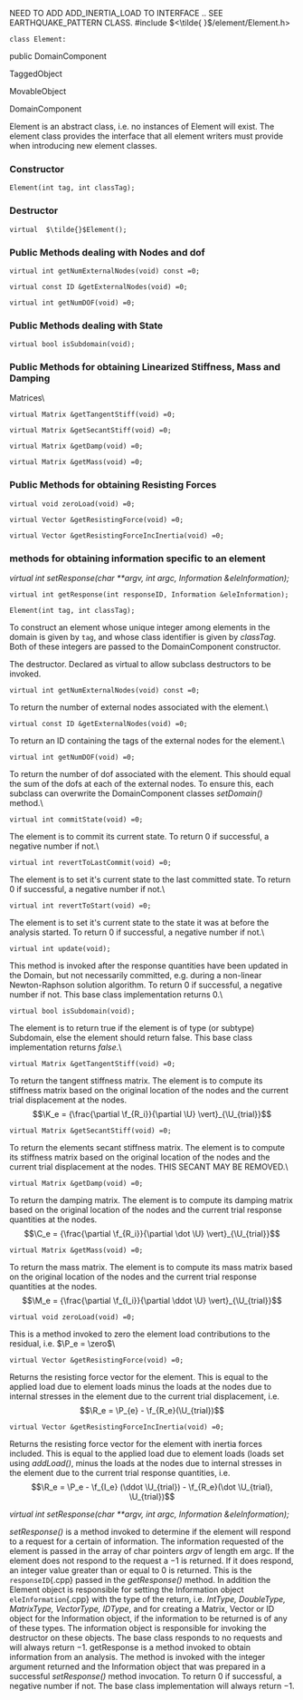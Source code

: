 NEED TO ADD ADD_INERTIA_LOAD TO INTERFACE .. SEE EARTHQUAKE_PATTERN
CLASS.
#include $<\tilde{ }$/element/Element.h$>$



```{.cpp}
class Element:
```
 public DomainComponent


TaggedObject

MovableObject

DomainComponent

Element is an abstract class, i.e. no instances of Element will exist.
The element class provides the interface that all element writers must
provide when introducing new element classes.
### Constructor


```{.cpp}
Element(int tag, int classTag);
```

### Destructor


```{.cpp}
virtual  $\tilde{}$Element();
```

### Public Methods dealing with Nodes and dof


```{.cpp}
virtual int getNumExternalNodes(void) const =0;
```



```{.cpp}
virtual const ID &getExternalNodes(void) =0;
```



```{.cpp}
virtual int getNumDOF(void) =0;
```

### Public Methods dealing with State




```{.cpp}
virtual bool isSubdomain(void);
```

### Public Methods for obtaining Linearized Stiffness, Mass and Damping
Matrices\

```{.cpp}
virtual Matrix &getTangentStiff(void) =0;
```



```{.cpp}
virtual Matrix &getSecantStiff(void) =0;
```



```{.cpp}
virtual Matrix &getDamp(void) =0;
```



```{.cpp}
virtual Matrix &getMass(void) =0;
```

### Public Methods for obtaining Resisting Forces


```{.cpp}
virtual void zeroLoad(void) =0;
```



```{.cpp}
virtual Vector &getResistingForce(void) =0;
```



```{.cpp}
virtual Vector &getResistingForceIncInertia(void) =0;
```

### methods for obtaining information specific to an element

*virtual int setResponse(char \*\*argv, int argc, Information
&eleInformation);*


```{.cpp}
virtual int getResponse(int responseID, Information &eleInformation);
```




```{.cpp}
Element(int tag, int classTag);
```


To construct an element whose unique integer among elements in the
domain is given by `tag`, and whose class identifier is given by
*classTag*. Both of these integers are passed to the DomainComponent
constructor.

The destructor. Declared as virtual to allow subclass destructors to be
invoked.

```{.cpp}
virtual int getNumExternalNodes(void) const =0;
```


To return the number of external nodes associated with the element.\

```{.cpp}
virtual const ID &getExternalNodes(void) =0;
```


To return an ID containing the tags of the external nodes for the
element.\

```{.cpp}
virtual int getNumDOF(void) =0;
```


To return the number of dof associated with the element. This should
equal the sum of the dofs at each of the external nodes. To ensure this,
each subclass can overwrite the DomainComponent classes *setDomain()*
method.\

```{.cpp}
virtual int commitState(void) =0;
```

The element is to commit its current state. To return $0$ if successful,
a negative number if not.\

```{.cpp}
virtual int revertToLastCommit(void) =0;
```

The element is to set it's current state to the last committed state. To
return $0$ if successful, a negative number if not.\

```{.cpp}
virtual int revertToStart(void) =0;
```

The element is to set it's current state to the state it was at before
the analysis started. To return $0$ if successful, a negative number if
not.\

```{.cpp}
virtual int update(void);
```

This method is invoked after the response quantities have been updated
in the Domain, but not necessarily committed, e.g. during a non-linear
Newton-Raphson solution algorithm. To return $0$ if successful, a
negative number if not. This base class implementation returns $0$.\

```{.cpp}
virtual bool isSubdomain(void);
```

The element is to return true if the element is of type (or subtype)
Subdomain, else the element should return false. This base class
implementation returns $false$.\

```{.cpp}
virtual Matrix &getTangentStiff(void) =0;
```

To return the tangent stiffness matrix. The element is to compute its
stiffness matrix based on the original location of the nodes and the
current trial displacement at the nodes.\
$$\K_e = {\frac{\partial \f_{R_i}}{\partial \U}
\vert}_{\U_{trial}}$$


```{.cpp}
virtual Matrix &getSecantStiff(void) =0;
```

To return the elements secant stiffness matrix. The element is to
compute its stiffness matrix based on the original location of the nodes
and the current trial displacement at the nodes. THIS SECANT MAY BE
REMOVED.\

```{.cpp}
virtual Matrix &getDamp(void) =0;
```

To return the damping matrix. The element is to compute its damping
matrix based on the original location of the nodes and the current trial
response quantities at the nodes.\
$$\C_e = {\frac{\partial \f_{R_i}}{\partial \dot \U}
\vert}_{\U_{trial}}$$


```{.cpp}
virtual Matrix &getMass(void) =0;
```

To return the mass matrix. The element is to compute its mass matrix
based on the original location of the nodes and the current trial
response quantities at the nodes.\
$$\M_e  = {\frac{\partial \f_{I_i}}{\partial \ddot \U}
\vert}_{\U_{trial}}$$


```{.cpp}
virtual void zeroLoad(void) =0;
```

This is a method invoked to zero the element load contributions to the
residual, i.e. $\P_e = \zero$\

```{.cpp}
virtual Vector &getResistingForce(void) =0;
```

Returns the resisting force vector for the element. This is equal to the
applied load due to element loads minus the loads at the nodes due to
internal stresses in the element due to the current trial displacement,
i.e. $$\R_e = 
\P_{e} - \f_{R_e}(\U_{trial})$$


```{.cpp}
virtual Vector &getResistingForceIncInertia(void) =0;
```

Returns the resisting force vector for the element with inertia forces
included. This is equal to the applied load due to element loads (loads
set using *addLoad()*, minus the loads at the nodes due to internal
stresses in the element due to the current trial response quantities,
i.e. $$\R_e = 
\P_e -  \f_{I_e} (\ddot \U_{trial}) - \f_{R_e}(\dot
\U_{trial}, \U_{trial})$$

*virtual int setResponse(char \*\*argv, int argc, Information
&eleInformation);*

*setResponse()* is a method invoked to determine if the element will
respond to a request for a certain of information. The information
requested of the element is passed in the array of char pointers *argv*
of length em argc. If the element does not respond to the request a $-1$
is returned. If it does respond, an integer value greater than or equal
to $0$ is returned. This is the `responseID`{.cpp} passed in the
*getResponse()* method. In addition the Element object is responsible
for setting the Information object `eleInformation`{.cpp} with the type of the
return, i.e. *IntType, DoubleType, MatrixType, VectorType, IDType*, and
for creating a Matrix, Vector or ID object for the Information object,
if the information to be returned is of any of these types. The
information object is responsible for invoking the destructor on these
objects. The base class responds to no requests and will always return
$-1$.
getResponse is a method invoked to obtain information from an analysis.
The method is invoked with the integer argument returned and the
Information object that was prepared in a successful *setResponse()*
method invocation. To return $0$ if successful, a negative number if
not. The base class implementation will always return $-1$.
